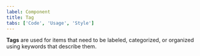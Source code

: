 ```yaml
---
label: Component
title: Tag
tabs: ['Code', 'Usage', 'Style']
---
```


<page-intro>**Tags** are used for items that need to be labeled, categorized, or organized using keywords that describe them.</page-intro>

<component 
    name="Tag"
    component="tag" 
    variation="tag"
    codepen="GOWdob"
    hasReactVersion="true"
    >
</component>